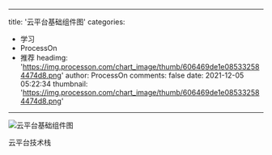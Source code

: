 
---
title: '云平台基础组件图'
categories: 
 - 学习
 - ProcessOn
 - 推荐
headimg: 'https://img.processon.com/chart_image/thumb/606469de1e085332584474d8.png'
author: ProcessOn
comments: false
date: 2021-12-05 05:22:34
thumbnail: 'https://img.processon.com/chart_image/thumb/606469de1e085332584474d8.png'
---

<div>   
<img class="thumb" alt="云平台基础组件图" src="https://img.processon.com/chart_image/thumb/606469de1e085332584474d8.png" referrerpolicy="no-referrer">
<p>云平台技术栈</p>  
</div>
            